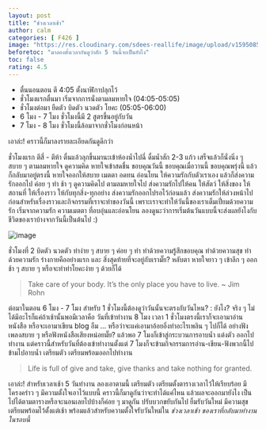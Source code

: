 ```yaml
---
layout: post
title: "ช่วงเวลาเช้า"
author: calm
categories: [ F426 ]
image: "https://res.cloudinary.com/sdees-reallife/image/upload/v1595085669/IMG_20200718_203222.jpg"
beforetoc: "มาลองตั้งเวลากันดูว่าสัก 5 วันนี้จะเป็นยังไง"
toc: false
rating: 4.5
---
```

- ตื่นนอนตอน ตี 4:05 ตั้งนาฬิกาปลุกไว้
- ชั่วโมงแรกตื่นมา เริ่มจากการนั่งตามลมหายใจ (04:05-05:05)
- ชั่วโมงต่อมา ยืดตัว บิดตัว นวดตัว โยคะ (05:05-06:00)
- 6 โมง - 7 โมง ชั่วโมงนี้มี 2 สูตรขึ้นอยู่กับวัน
- 7 โมง - 8 โมง ชั่วโมงนี้ล้อมาจากชั่วโมงก่อนหน้า

เอาล่ะ! คราวนี้ก็มาลงรายละเอียดกันดูดีกว่า

ชั่วโมงแรก ตีสี่ - ตีห้า ตื่นแล้วลุกขึ้นมานะเข้าห้องน้ำไปฉี่ ดื่มน้ำสัก 2-3 แก้ว เสร็จแล้วก็นั่งนิ่ง ๆ สบาย ๆ ตามลมหายใจ ดูความคิด หายใจเข้าสดชื่น ขอบคุณวันนี้ ขอบคุณเมื่อวานนี้ ขอบคุณพรุ่งนี้ แล้วก็กลับมาอยู่ตรงนี้ หายใจออกให้สบาย เมตตา อดทน อ่อนโยน ให้ความรักกับตัวเราเอง แล้วก็ส่งความรักออกไป ค่อย ๆ ทำ ช้า ๆ ดูความคิดไป ตามลมหายใจไป ส่งความรักไปให้คน ให้สัตว์ ให้สิ่งของ ให้สถานที่ ให้เรื่องราว ให้กับทุกสิ่ง-ทุกอย่าง ส่งความรักออกไปรอไว้ก่อนแล้ว ส่งความรักให้ล่วงหน้าไปก่อนสำหรับเรื่องราวและกิจกรรมที่เราจะทำของวันนี้ เพราะเราจะทำให้วันนี้ของเราเต็มเปี่ยมด้วยความรัก เริ่มจากความรัก ความเมตตา ที่อบอุ่นและอ่อนโยน ลองดูนะว่าการเริ่มต้นวันแบบนี้จะส่งผลยังไงกับชีวิตของเราบ้างจากวันนี้เป็นต้นไป :)

![image](https://res.cloudinary.com/sdees-reallife/image/upload/v1590073462/1590046254877.png)

ชั่วโมงที่ 2 บิดตัว นวดตัว ท่าง่าย ๆ สบาย ๆ ค่อย ๆ ทำ ทำด้วยความรู้สึกขอบคุณ ทำด้วยความสุข ทำด้วยความรัก ร่างกายคืออย่างแรก และ สิ่งสุดท้ายที่จะอยู่กับเรามั๊ย? หลับตา หายใจยาว ๆ เข้าลึก ๆ ออกช้า ๆ สบาย ๆ หรือจะทำท่าโยคะง่าย ๆ ด้วยก็ได้

> Take care of your body. It’s the only place you have to live. ~ Jim Rohn

ต่อมาในตอน 6 โมง - 7 โมง สำหรับ 1 ชั่วโมงนี้ต้องดูว่าวันนั้นจะตรงกับวันไหน? : ยังไง? จริง ๆ ไม่ได้มีอะไรก็แค่ถ้าเช้านั้นพอมีเวลาคือ วันที่เข้าทำงาน 8 โมง เวลา 1 ชั่วโมงตรงนี้เราก็จะเอามาอ่านหนังสือ หรือจะเอามาเขียน blog อืม ... หรือว่าจะแค่เอามาอ้อยอิ่งทำอะไรเพลิน ๆ ไปก็ได้ อย่างฟังเพลงสบาย ๆ หรือฟังหนังสือเสียงหน่อยมั๊ย? แล้วพอ 7 โมงก็เข้าสู่กระบวนการอาบน้ำ แต่งตัว ออกไปทำงาน แต่คราวนี้สำหรับวันที่ต้องเข้าทำงานตั้งแต่ 7 โมงก็จะข้ามกิจกรรมการอ่าน-เขียน-ฟังพวกนี้ไป ข้ามไปอาบน้ำ เตรียมตัว เตรียมพร้อมออกไปทำงาน

> Life is full of give and take, give thanks and take nothing for granted.

เอาล่ะ! สำหรับเวลาเช้า 5 วันทำงาน ลองเอาตามนี้ เตรียมตัว เตรียมตั้งตารางเวลาไว้ให้เรียบร้อย มีโครงคร่าว ๆ มีความตั้งใจเอาไว้แบบนี้ คราวนี้ก็มาดูกันว่าจะทำได้แค่ไหน แล้วผลจะออกมายังไง เป็นไปได้ตามตารางหรือจะนอนเลยไปบ้างก็ค่อย ๆ มาดูกัน ปรับบวกขยับกันไป ยิ้มรับวันใหม่ มีความสุขเตรียมพร้อมไว้ตั้งแต่เช้า พร้อมแล้วสำหรับความตั้งใจรับวันใหม่ใน *ช่วงเวลาเช้า ของเราที่กลับมาทำงานในรอบนี้*
